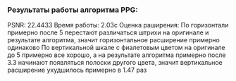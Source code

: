 ### Результаты работы алгоритма PPG:
PSNR: 22.4433
Время работы: 2.03с
Оценка раширения:
По горизонтали примерно после 5 перестают различаться штрихи на оригинале и результате алгоритма, значит горизонтальное расширение примерно одинаково
По вертикальной шкале с фиалетовым цветом на оригинале до 5 примерно все хорошо, а на результате алгоритма примерно после 3.3 начинают появляться полоски другого цвета, значит вертикальное расширение ухудшилось примерно в 1.47 раз
